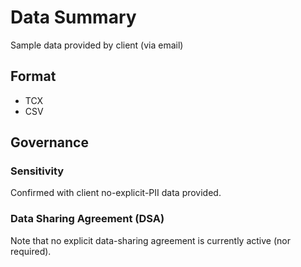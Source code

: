 # Data Summary

Sample data provided by client (via email)

## Format

* TCX
* CSV

## Governance

### Sensitivity

Confirmed with client no-explicit-PII data provided.

### Data Sharing Agreement (DSA)

Note that no explicit data-sharing agreement is currently active (nor required).
